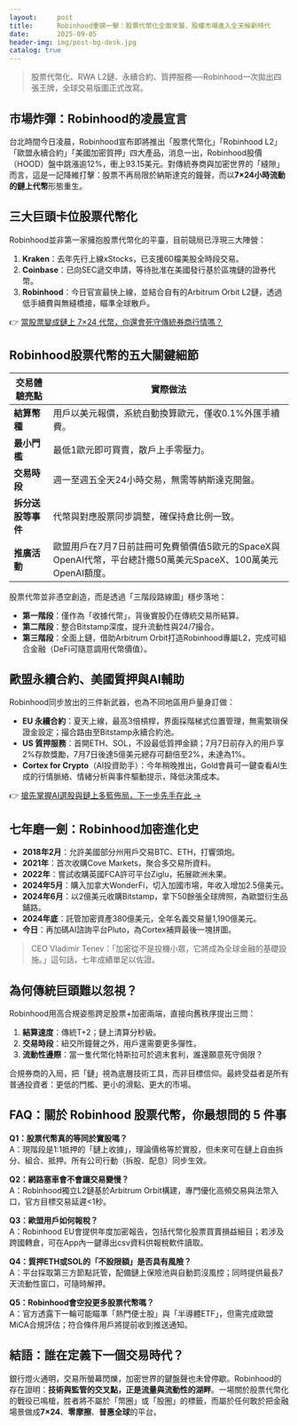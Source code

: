 ```yaml
---
layout:     post
title:      Robinhood重磅一擊：股票代幣化全面來襲，股權市場進入全天候新時代
date:       2025-09-05
header-img: img/post-bg-desk.jpg
catalog: true
---
```


> 股票代幣化、RWA L2鏈、永續合約、質押服務──Robinhood一次拋出四張王牌，全球交易版圖正式改寫。

## 市場炸彈：Robinhood的凌晨宣言

台北時間今日凌晨，Robinhood宣布即將推出「股票代幣化」「Robinhood L2」「歐盟永續合約」「美國加密質押」四大產品，消息一出，Robinhood股價（HOOD）盤中跳漲逾12%，衝上93.15美元。對傳統券商與加密世界的「縫隙」而言，這是一記降維打擊：股票不再局限於納斯達克的鐘聲，而以**7×24小時流動的鏈上代幣**形態重生。

## 三大巨頭卡位股票代幣化

Robinhood並非第一家擁抱股票代幣化的平臺，目前競局已浮現三大陣營：

1. **Kraken**：去年先行上線xStocks，已支援60檔美股全時段交易。  
2. **Coinbase**：已向SEC遞交申請，等待批准在美國發行基於區塊鏈的證券代幣。  
3. **Robinhood**：今日官宣最快上線，並結合自有的Arbitrum Orbit L2鏈，透過低手續費與無縫橋接，瞄準全球散戶。

👉 [當股票變成鏈上 7×24 代幣，你還會死守傳統券商行情嗎？](https://okxdog.com/)

## Robinhood股票代幣的五大關鍵細節

| 交易體驗亮點       | 實際做法                                     |
|--------------------|----------------------------------------------|
| **結算幣種**       | 用戶以美元報價，系統自動換算歐元，僅收0.1%外匯手續費。 |
| **最小門檻**       | 最低1歐元即可買賣，散戶上手零壓力。             |
| **交易時段**       | 週一至週五全天24小時交易，無需等納斯達克開盤。   |
| **拆分送股等事件**   | 代幣與對應股票同步調整，確保持倉比例一致。         |
| **推廣活動**       | 歐盟用戶在7月7日前註冊可免費領價值5歐元的SpaceX與OpenAI代幣，平台總計撒50萬美元SpaceX、100萬美元OpenAI額度。 |

股票代幣並非憑空創造，而是透過「三階段路線圖」穩步落地：

- **第一階段**：僅作為「收據代幣」，背後實股仍在傳統交易所結算。  
- **第二階段**：整合Bitstamp深度，提升流動性與24/7撮合。  
- **第三階段**：全面上鏈，借助Arbitrum Orbit打造Robinhood專屬L2，完成可組合金融（DeFi可隨意調用代幣價值）。

## 歐盟永續合約、美國質押與AI輔助

Robinhood同步放出的三件新武器，也為不同地區用戶量身訂做：

- **EU 永續合約**：夏天上線，最高3倍槓桿，界面採階梯式位置管理，無需繁瑣保證金設定；撮合路由至Bitstamp永續合約池。  
- **US 質押服務**：首開ETH、SOL，不設最低質押金額；7月7日前存入的用戶享2%存款獎勵，7月7日後達5億美元總存可翻倍至2%，未達為1%。  
- **Cortex for Crypto**（AI投資助手）：今年稍晚推出，Gold會員可一鍵查看AI生成的行情脈絡、情緒分析與事件驅動提示，降低決策成本。

👉 [搶先掌握AI選股與鏈上多籃佈局，下一步先手在此 →](https://okxdog.com/)

## 七年磨一劍：Robinhood加密進化史

- **2018年2月**：允許美國部分州用戶交易BTC、ETH，打響頭炮。  
- **2021年**：首次收購Cove Markets，聚合多交易所資料。  
- **2022年**：嘗試收購英國FCA許可平台Ziglu，拓展歐洲未果。  
- **2024年5月**：購入加拿大WonderFi，切入加國市場，年收入增加2.5億美元。  
- **2024年6月**：以2億美元收購Bitstamp，拿下50餘張全球牌照，為歐盟衍生品鋪路。  
- **2024年底**：託管加密資產380億美元，全年名義交易量1,190億美元。  
- **今日**：再加碼AI諮詢平台Pluto，為Cortex補齊最後一塊拼圖。

> CEO Vladimir Tenev：「加密從不是投機小眾，它將成為全球金融的基礎設施。」這句話，七年成績單足以佐證。

## 為何傳統巨頭難以忽視？

Robinhood用高合規姿態跨足股票+加密兩端，直接向舊秩序提出三問：

1. **結算速度**：傳統T+2；鏈上清算分秒級。  
2. **交易時段**：紐交所鐘聲之外，用戶還需要更多彈性。  
3. **流動性邊際**：當一隻代幣化特斯拉可於週末套利，誰還願意死守侷限？

合規券商的入局，把「鏈」視為底層技術工具，而非目標信仰。最終受益者是所有普通投資者：更低的門檻、更小的滑點、更大的市場。

## FAQ：關於 Robinhood 股票代幣，你最想問的 5 件事

**Q1：股票代幣真的等同於實股嗎？**  
A：現階段是1:1抵押的「鏈上收據」，理論價格等於實股，但未來可在鏈上自由拆分、組合、抵押。所有公司行動（拆股、配息）同步生效。

**Q2：網路塞車會不會讓交易變慢？**  
A：Robinhood獨立L2鏈基於Arbitrum Orbit構建，專門優化高頻交易與法幣入口，官方目標交易延遲<1秒。

**Q3：歐盟用戶如何報稅？**  
A：Robinhood EU會提供年度加密報告，包括代幣化股票買賣損益細目；若涉及跨國轉倉，可在App內一鍵導出csv資料供報稅軟件讀取。

**Q4：質押ETH或SOL的「不設限額」是否具有風險？**  
A：平台採取第三方節點託管，配備鏈上保險池與自動罰沒風控；同時提供最長7天流動性窗口，可隨時解押。

**Q5：Robinhood會空投更多股票代幣嗎？**  
A：官方透露下一輪可能瞄準「熱門便士股」與「半導體ETF」，但需完成歐盟MiCA合規評估；符合條件用戶將提前收到推送通知。

## 結語：誰在定義下一個交易時代？

銀行燈火通明，交易所螢幕閃爍，加密世界的鍵盤聲也未曾停歇。Robinhood的存在證明：**技術與監管的交叉點，正是流量與流動性的湖畔**。一場關於股票代幣化的戰役已鳴槍，胜者將不屬於「幣圈」或「股圈」的標籤，而屬於任何敢於把金融場景做成**7×24**、**零摩擦**、**普惠全球**的平台。